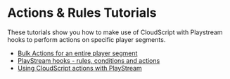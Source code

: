 # Actions &amp; Rules Tutorials

These tutorials show you how to make use of CloudScript with Playstream hooks to perform actions on specific player segments.

- [Bulk Actions for an entire player segment](bulk-actions-for-an-entire-player-segment.md)
- [PlayStream hooks - rules, conditions and actions](playstream-hooks-rules-conditions-and-actions.md)
- [Using CloudScript actions with PlayStream](using-cloudscript-actions-with-playstream.md)